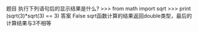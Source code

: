 题目
执行下列语句后的显示结果是什么? >>> from math import sqrt >>> print (sqrt(3)*sqrt(3) == 3)
答案
False
sqrt函数计算的结果返回double类型，最后的计算结果与3不相等
<!--stackedit_data:
eyJoaXN0b3J5IjpbLTE1ODY2NTQ4MF19
-->